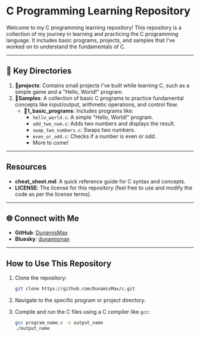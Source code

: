 # C Programming Learning Repository

Welcome to my C programming learning repository! This repository is a collection of my journey in learning and practicing the C programming language. It includes basic programs, projects, and samples that I've worked on to understand the fundamentals of C.

---

## 📂 Key Directories

1. **📁projects**: Contains small projects I've built while learning C, such as a simple game and a "Hello, World!" program.
2. **📁Samples**: A collection of basic C programs to practice fundamental concepts like input/output, arithmetic operations, and control flow.
   - **📁1_basic_programs**: Includes programs like:
     - `hello_world.c`: A simple "Hello, World!" program.
     - `add_two_num.c`: Adds two numbers and displays the result.
     - `swap_two_numbers.c`: Swaps two numbers.
     - `even_or_odd.c`: Checks if a number is even or odd.
     - More to come!

---

## Resources

- **cheat_sheet.md**: A quick reference guide for C syntax and concepts.
- **LICENSE**: The license for this repository (feel free to use and modify the code as per the license terms).

---

## 🌐 Connect with Me

- **GitHub**: [DunamisMax](https://github.com/DunamisMax/c)
- **Bluesky**: [dunamismax](https://bsky.app/profile/dunamismax.bsky.social)

---

## How to Use This Repository

1. Clone the repository:

   ```bash
   git clone https://github.com/DunamisMax/c.git
   ```

2. Navigate to the specific program or project directory.
3. Compile and run the C files using a C compiler like `gcc`:

   ```bash
   gcc program_name.c -o output_name
   ./output_name
   ```
